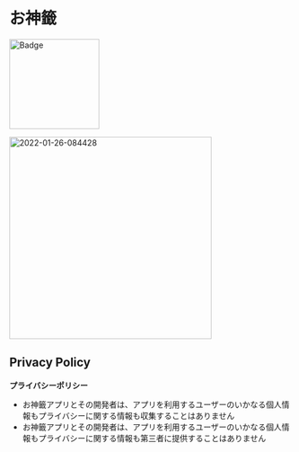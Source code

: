 # お神籤

<a href='https://www.microsoft.com/store/apps/9PK5LTT47M3S'><img width="160px" src='https://developer.microsoft.com/en-us/store/badges/images/English_get-it-from-MS.png' alt='Badge'/></a>

<img width="360" alt="2022-01-26-084428" src="https://user-images.githubusercontent.com/52094761/151126512-adada0d0-5aff-4d5b-aaef-c83f35bf7bd7.png">

## Privacy Policy

**プライバシーポリシー**

- お神籤アプリとその開発者は、アプリを利用するユーザーのいかなる個人情報もプライバシーに関する情報も収集することはありません
- お神籤アプリとその開発者は、アプリを利用するユーザーのいかなる個人情報もプライバシーに関する情報も第三者に提供することはありません

